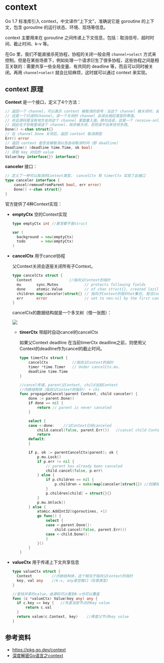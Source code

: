 # context

Go 1.7 标准库引入 context，中文译作“上下文”，准确说它是 goroutine 的上下文，包含 goroutine 的运行状态、环境、现场等信息。

context 主要用来在 goroutine 之间传递上下文信息，包括：取消信号、超时时间、截止时间、k-v 等。

在Go 里，我们不能直接杀死协程，协程的关闭一般会用 `channel+select` 方式来控制。但是在某些场景下，例如处理一个请求衍生了很多协程，这些协程之间是相互关联的：需要共享一些全局变量、有共同的 deadline 等，而且可以同时被关闭。再用 `channel+select` 就会比较麻烦，这时就可以通过 context 来实现。



## context 原理

**Context** 是一个接口，定义了4个方法：

```go
// 返回一个 channel，可以表示 context 被取消的信号：当这个 channel 被关闭时，说明 context 被取消了
// 这是一个只读的channel。读一个关闭的 channel 会读出相应类型的零值。
// 并且源码里没有地方会向这个 channel 里面塞入值。换句话说，这是一个 receive-only 的 channel。
// 因此在子协程里读这个 channel，除非被关闭，否则读不出来任何东西。
Done() <-chan struct{}
// 在 channel Done 关闭后，返回 context 取消原因
Err() error
// 返回 context 是否会被取消以及自动取消时间（即 deadline）
Deadline() (deadline time.Time, ok bool)
// 获取 key 对应的 value
Value(key interface{}) interface{}
```

**canceler** 接口：

```go
// 定义了一种可以取消的Context类型， cancelCtx 和 timerCtx 实现了此接口
type canceler interface {
	cancel(removeFromParent bool, err error)
	Done() <-chan struct{}
}
```

官方提供了4种Context实现：

+ **emptyCtx** 空的Context实现

  ```go
  type emptyCtx int	//甚至都不是struct
  
  var (
  	background = new(emptyCtx)
  	todo       = new(emptyCtx)
  )
  ```

+ **cancelCtx** 用于cancel协程

  父Context关闭会逐层关闭所有子Context。

  ```go
  type cancelCtx struct {
  	Context					//指向父Context的指针
  	mu       sync.Mutex            // protects following fields
  	done     atomic.Value          // of chan struct{}, created lazily, closed by first cancel call
  	children map[canceler]struct{} // 指向子Context的指针Set集合, 配合Context，正好构成多叉树结构
  	err      error                 // set to non-nil by the first cancel call
  }
  ```

  cancelCtx的数据结构就是一个多叉树（借一张图）：

  ![](https://pic4.zhimg.com/v2-f7ea0b0baec68b718a514419636e875b_r.jpg)

  + **timerCtx** 带超时自动cancel的cancelCtx

    如果父Context deadline 在当前timerCtx deadline之前，则使用父Context的deadline作为cancel的截止时间。

    ```go
    type timerCtx struct {
    	cancelCtx			//指向父Context的指针
    	timer *time.Timer 	// Under cancelCtx.mu.
    	deadline time.Time
    }
    
    //cancel传递，parent父Context, child当前Context
    //内嵌结构体（指向父Context的指针） + chi 
    func propagateCancel(parent Context, child canceler) {
    	done := parent.Done()
    	if done == nil {
    		return // parent is never canceled
    	}
    
    	select {
    	case <-done:	//父Context已经canceled
    		child.cancel(false, parent.Err())	//cancel child Context
    		return
    	default:
    	}
    
    	if p, ok := parentCancelCtx(parent); ok {
    		p.mu.Lock()
    		if p.err != nil {
    			// parent has already been canceled
    			child.cancel(false, p.err)
    		} else {
    			if p.children == nil {
    				p.children = make(map[canceler]struct{}) //创建指向children的set集合
    			}
    			p.children[child] = struct{}{}
    		}
    		p.mu.Unlock()
    	} else {
    		atomic.AddInt32(&goroutines, +1)
    		go func() {
    			select {
    			case <-parent.Done():
    				child.cancel(false, parent.Err())
    			case <-child.Done():
    			}
    		}()
    	}
    }
    ```

+ **valueCtx** 用于传递上下文共享信息

  ```go
  type valueCtx struct {
  	Context			//内嵌结构体，这个相当于指向父Context的指针
  	key, val any	//k-v, any是空接口（任意类型）
  }
  
  //查找共享的value，由源码可以看到k-v也可以覆盖
  func (c *valueCtx) Value(key any) any {
  	if c.key == key {	//先查当前节点的key value
  		return c.val
  	}
  	return value(c.Context, key)	//再查父节点key value
  }
  ```



## 参考资料

+ https://pkg.go.dev/context
+ [深度解密Go语言之context](https://zhuanlan.zhihu.com/p/68792989)